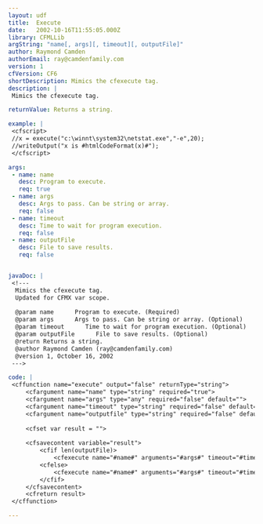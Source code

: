 ```yaml
---
layout: udf
title:  Execute
date:   2002-10-16T11:55:05.000Z
library: CFMLLib
argString: "name[, args][, timeout][, outputFile]"
author: Raymond Camden
authorEmail: ray@camdenfamily.com
version: 1
cfVersion: CF6
shortDescription: Mimics the cfexecute tag.
description: |
 Mimics the cfexecute tag.

returnValue: Returns a string.

example: |
 <cfscript>
 //x = execute("c:\winnt\system32\netstat.exe","-e",20);
 //writeOutput("x is #htmlCodeFormat(x)#");
 </cfscript>

args:
 - name: name
   desc: Program to execute.
   req: true
 - name: args
   desc: Args to pass. Can be string or array.
   req: false
 - name: timeout
   desc: Time to wait for program execution.
   req: false
 - name: outputFile
   desc: File to save results.
   req: false


javaDoc: |
 <!---
  Mimics the cfexecute tag.
  Updated for CFMX var scope.
  
  @param name      Program to execute. (Required)
  @param args      Args to pass. Can be string or array. (Optional)
  @param timeout      Time to wait for program execution. (Optional)
  @param outputFile      File to save results. (Optional)
  @return Returns a string. 
  @author Raymond Camden (ray@camdenfamily.com) 
  @version 1, October 16, 2002 
 --->

code: |
 <cffunction name="execute" output="false" returnType="string">
     <cfargument name="name" type="string" required="true">
     <cfargument name="args" type="any" required="false" default="">
     <cfargument name="timeout" type="string" required="false" default="0">
     <cfargument name="outputfile" type="string" required="false" default="">
 
     <cfset var result = "">
     
     <cfsavecontent variable="result">
         <cfif len(outputFile)>
             <cfexecute name="#name#" arguments="#args#" timeout="#timeout#" outputfile="#outputfile#"/>
         <cfelse>
             <cfexecute name="#name#" arguments="#args#" timeout="#timeout#"/>
         </cfif>
     </cfsavecontent>
     <cfreturn result>
 </cffunction>

---
```


